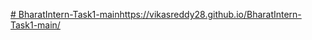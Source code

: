 [# BharatIntern-Task1-main](https://vikasreddy28.github.io/BharatIntern-Task1-main/)https://vikasreddy28.github.io/BharatIntern-Task1-main/
